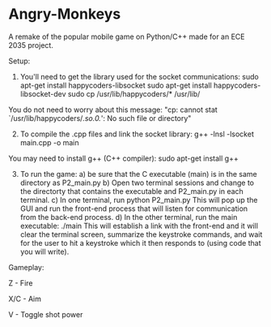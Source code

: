 Angry-Monkeys
=============

A remake of the popular mobile game on Python/C++ made for an ECE 2035 project.

Setup: 

1. You'll need to get the library used for the socket communications:
sudo apt-get install happycoders-libsocket
sudo apt-get install happycoders-libsocket-dev
sudo cp /usr/lib/happycoders/* /usr/lib/

You do not need to worry about this message:
"cp: cannot stat `/usr/lib/happycoders/*.so.0.*': No such file or directory"

2. To compile the .cpp files and link the socket library:
g++ -lnsl -lsocket main.cpp -o main

You may need to install g++ (C++ compiler):
sudo apt-get install g++

3. To run the game:
a) be sure that the C executable (main) is in the same directory as P2_main.py
b) Open two terminal sessions and change to the directorty that contains
   the executable and P2_main.py in each terminal.
c) In one terminal, run
         python P2_main.py
   This will pop up the GUI and run the front-end process that will
   listen for communication from the back-end process.
d) In the other terminal, run the main executable:
         ./main
   This will establish a link with the front-end and it will clear the
   terminal screen, summarize the keystroke commands, and wait for the
   user to hit a keystroke which it then responds to (using code that
   you will write).

Gameplay:

Z - Fire

X/C - Aim

V - Toggle shot power
